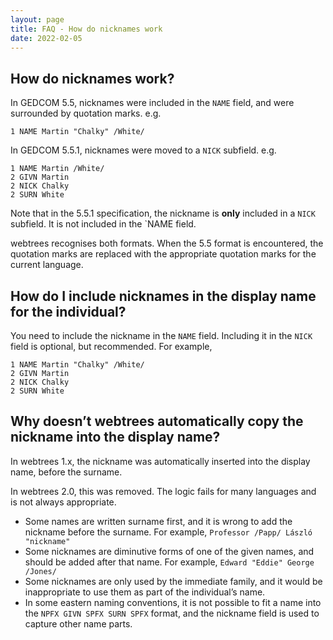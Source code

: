 ```yaml
---
layout: page
title: FAQ - How do nicknames work
date: 2022-02-05
---
```


## How do nicknames work?

In GEDCOM 5.5, nicknames were included in the `NAME` field, and
were surrounded by quotation marks.  e.g.

```
1 NAME Martin "Chalky" /White/
```

In GEDCOM 5.5.1, nicknames were moved to a `NICK` subfield.  e.g.

```
1 NAME Martin /White/
2 GIVN Martin
2 NICK Chalky
2 SURN White
```

Note that in the 5.5.1 specification, the nickname is **only**
included in a `NICK` subfield.  It is not included in the `NAME field.

webtrees recognises both formats.  When the 5.5 format is encountered,
the quotation marks are replaced with the appropriate quotation
marks for the current language.

## How do I include nicknames in the display name for the individual?

You need to include the nickname in the `NAME` field.
Including it in the `NICK` field is optional, but recommended.
For example,

```
1 NAME Martin "Chalky" /White/
2 GIVN Martin
2 NICK Chalky
2 SURN White
```

## Why doesn’t webtrees automatically copy the nickname into the display name?

In webtrees 1.x, the nickname was automatically inserted into the
display name,  before the surname.

In webtrees 2.0, this was removed.  The logic fails for many languages
and is not always appropriate.

* Some names are written surname first, and it is wrong to add the nickname before the surname.  For example, `Professor /Papp/ László "nickname"`
* Some nicknames are diminutive forms of one of the given names, and should be added after that name.  For example, `Edward "Eddie" George /Jones/`
* Some nicknames are only used by the immediate family, and it would be inappropriate to use them as part of the individual’s name.
* In some eastern naming conventions, it is not possible to fit a name into the `NPFX GIVN SPFX SURN SPFX` format, and the nickname field is used to capture other name parts.
